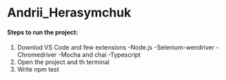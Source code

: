 # Andrii_Herasymchuk
#### Steps to run the project:

1. Downlod VS Code and few extensions
   -Node.js 
   -Selenium-wendriver 
   -Chromedriver 
   -Mocha and chai 
   -Typescript 
2. Open the project and th terminal
3. Write npm test
